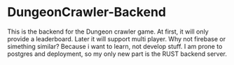 # DungeonCrawler-Backend
This is the backend for the Dungeon crawler game. At first, it will only provide a leaderboard. Later it will support multi player. Why not firebase or simething similar? Because i want to learn, not develop stuff. I am prone to postgres and deployment, so my only new part is the RUST backend server.
